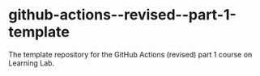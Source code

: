 # github-actions--revised--part-1-template
The template repository for the GitHub Actions (revised) part 1 course on Learning Lab.
